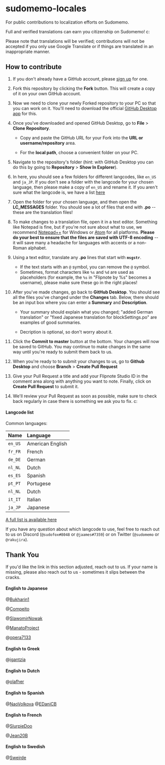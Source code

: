 # sudomemo-locales
For public contributions to localization efforts on Sudomemo.

Full and verified translations can earn you citizenship on Sudomemo! c:

Please note that translations will be verified; contributions will not be accepted if you only use Google Translate or if things are translated in an inappropriate manner.

## How to contribute

1. If you don't already have a GitHub account, please [sign up](https://github.com/join) for one.

2. Fork this repository by clicking the **Fork** button. This will create a copy of it on your own GitHub account.

3. Now we need to clone your newly Forked repository to your PC so that you can work on it. You'll need to download the official [GitHub Desktop app](https://desktop.github.com/) for this.

4. Once you've downloaded and opened GitHub Desktop, go to **File** > **Clone Repository**.

	* Copy and paste the GitHub URL for your Fork into the **URL or username/repository** area.

	* For the **local path**, choose a convenient folder on your PC.

5. Navigate to the repository's folder (hint: with GitHub Desktop you can do this by going to **Repository** > **Show In Explorer**).

6. In here, you should see a few folders for different langcodes, like `en_US` and `ja_JP`. If you don't see a folder with the langcode for your chosen language, then please make a copy of `en_US` and rename it. If you aren't sure what the langcode is, we have a list [here](#langcode-list)

7. Open the folder for your chosen language, and then open the **LC_MESSAGES** folder. You should see a lot of files that end with **.po** -- these are the translation files!

8. To make changes to a translation file, open it in a text editor. Something like Notepad is fine, but if you're not sure about what to use, we recommend [Notepad++](https://notepad-plus-plus.org/) for Windows or [Atom](https://atom.io/) for all platforms. **Please do your best to ensure that the files are saved with UTF-8 encoding** -- it will save many a headache for languages with accents or a non-Roman alphabet. 

9. Using a text editor, translate any **.po** lines that start with **`msgstr`**. 
	* If the text starts with an `@` symbol, you can remove the `@` symbol. 
    * Sometimes, format characters like `%s` and `%d` are used as placeholders (for example, the `%s` in "Flipnote by %s" becomes a username), please make sure these go in the right places!
    
10. After you've made changes, go back to **GitHub Desktop**. You should see all the files you've changed under the **Changes** tab. Below, there should be an input box where you can enter a **Summary** and **Description**.

	* Your summary should explain what you changed; "added German translation" or "fixed Japanese translation for blockSettings.po" are examples of good summaries.

	* Decription is optional, so don't worry about it.

11. Click the **Commit to master** button at the bottom. Your changes will now be saved to GitHub. You may continue to make changes in the same way until you're ready to submit them back to us.

12. When you're ready to to submit your changes to us, go to **Github Desktop** and choose **Branch** > **Create Pull Request**

13. Give your Pull Request a title and add your Flipnote Studio ID in the comment area along with anything you want to note. Finally, click on **Create Pull Request** to submit it. 

14. We'll review your Pull Request as soon as possible, make sure to check back regularly in case there is something we ask you to fix. c:

#### Langcode list

Common languages:

| Name    | Language          |
|:--------|:------------------|
| `en_US` | American English  |
| `fr_FR` | French  |
| `de_DE` | German  |
| `nl_NL` | Dutch  |
| `es_ES` | Spanish  |
| `pt_PT` | Portugese |
| `nl_NL` | Dutch  |
| `it_IT` | Italian  |
| `ja_JP` | Japanese  |

[A full list is available here](http://www.lingoes.net/en/translator/langcode.htm)

If you have any question about which langcode to use, feel free to reach out to us on Discord (`@sudofox#8048` or `@jaames#7359`) or on Twitter (`@sudomemo` or `@rakujira`).

## Thank You

If you'd like the link in this section adjusted, reach out to us.
If your name is missing, please also reach out to us - sometimes it slips between the cracks.

#### English to Japanese

@[Bukharin1](https://www.twitter.com/Fin_suomi_)

@[Compeito](https://twitter.com/ugo_compeito)

@[SlawomirNowak](https://twitter.com/Starbros_s)

@[ManatoProject](https://github.com/ManatoProject)

@[opera7133](https://github.com/opera7133)

#### English to Greek 

@[igantzia](https://github.com/igantzia)

#### English to Dutch

@[olafher](https://github.com/olafher)

#### English to Spanish

@[NaoVolkova](https://github.com/NaoVolkova)
@[EDaniCB](https://github.com/EDaniCB)

#### English to French

@[SlurpieDoo](https://github.com/SlurpieDoo)

@[Jean20B](https://github.com/Jean20B)

#### English to Swedish

@[Sweirde](https://github.com/sweirde)
